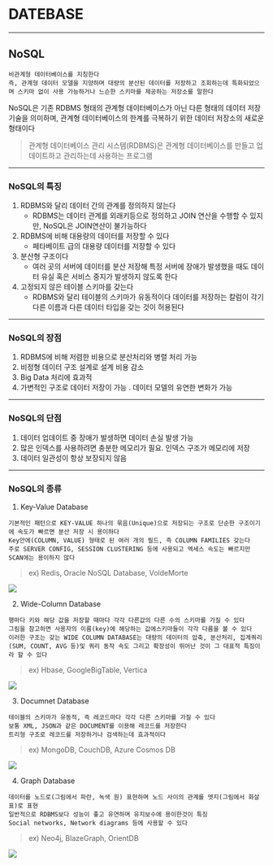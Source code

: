 # DATEBASE
---
## NoSQL
```
비관계형 데이터베이스를 지칭한다
즉, 관계형 데이터 모델을 지양하며 대량의 분산된 데이터를 저장하고 조회하는데 특화되었으며 스키마 없이 사용 가능하거나 느슨한 스키마를 제공하는 저장소를 말한다
```
NoSQL은 기존 RDBMS 형태의 관계형 데이터베이스가 아닌 다른 형태의 데이터 저장 기술을 의미하며, 관계형 데이터베이스의 한계를 극복하기 위한 데이터 저장소의 새로운 형태이다
> 관계형 데이터베이스 관리 시스템(RDBMS)은 관계형 데이터베이스를 만들고 업데이트하고 관리하는데 사용하는 프로그램

---
### NoSQL의 특징
1. RDBMS와 달리 데이터 간의 관계를 정의하지 않는다
    - RDBMS는 데이터 관계를 외래키등으로 정의하고 JOIN 연산을 수행할 수 있지만, NoSQL은 JOIN연산이 불가능하다
2. RDBMS에 비해 대용량의 데이터를 저장할 수 있다
    - 페타베이트 급의 대용량 데이터를 저장할 수 있다
3. 분산형 구조이다
    - 여러 곳의 서버에 데이터를 분산 저장해 특정 서버에 장애가 발생했을 때도 데이터 유실 혹은 서비스 중지가 발생하지 않도록 한다
4. 고정되지 않은 테이블 스키마를 갖는다
    - RDBMS와 달리 테이블의 스키마가 유동적이다 데이터를 저장하는 칼럼이 각기 다른 이름과 다른 데이터 타입을 갖는 것이 허용된다

---
### NoSQL의 장점
1. RDBMS에 비해 저렴한 비용으로 분산처리와 병렬 처리 가능
2. 비정형 데이터 구조 설계로 설계 비용 감소
3. Big Data 처리에 효과적
4. 가변적인 구조로 데이터 저장이 가능
. 데이터 모델의 유연한 변화가 가능

---
### NoSQL의 단점
1. 데이터 업데이트 중 장애가 발생하면 데이터 손실 발생 가능
2. 많은 인덱스를 사용하려면 충분한 메모리가 필요. 인덱스 구조가 메모리에 저장
3. 데이터 일관성이 항상 보장되지 않음

---
### NoSQL의 종류
1. Key-Value Database
```
기본적인 패턴으로 KEY-VALUE 하나의 묶음(Unique)으로 저장되는 구조로 단순한 구조이기에 속도가 빠르면 분산 저장 시 용이하다
Key안에(COLUMN, VALUE) 형태로 된 여러 개의 필드, 즉 COLUMN FAMILIES 갖는다
주로 SERVER CONFIG, SESSION CLUSTERING 등에 사용되고 엑세스 속도는 빠르지만 SCAN에는 용이하지 않다
```
> ex) Redis, Oracle NoSQL Database, VoldeMorte

![](https://img1.daumcdn.net/thumb/R1280x0/?scode=mtistory2&fname=https%3A%2F%2Fblog.kakaocdn.net%2Fdn%2FcLHLU3%2Fbtrl1KWUzKh%2FqmxrYHWowRdRySXwfff02K%2Fimg.png)

2. Wide-Column Database
```
행마다 키와 해당 값을 저장할 때마다 각각 다른값의 다른 수의 스키마를 가질 수 있다
그림을 참고하면 사용자의 이름(key)에 해당하는 값에스키마들이 각각 다름을 볼 수 있다
이러한 구조는 갖는 WIDE COLUMN DATABASE는 대량의 데이터의 압축, 분산처리, 집계쿼리(SUM, COUNT, AVG 등)및 쿼리 동작 속도 그리고 확장성이 뛰어난 것이 그 대표적 특징이라 할 수 있다
```
> ex) Hbase, GoogleBigTable, Vertica

![](https://img1.daumcdn.net/thumb/R1280x0/?scode=mtistory2&fname=https%3A%2F%2Fblog.kakaocdn.net%2Fdn%2Fbfn57O%2FbtrlZcNnz2Q%2FpDkBekmixEqT4fuZVMSlF0%2Fimg.png)

3. Documnet Database
```
테이블의 스키마가 유동적, 즉 레코드마다 각각 다른 스키마를 가질 수 있다
보통 XML, JSON과 같은 DOCUMENT를 이용해 레코드를 저장한다
트리형 구조로 레코드를 저장하거나 검색하는데 효과적이다
```
> ex) MongoDB, CouchDB, Azure Cosmos DB

![](https://img1.daumcdn.net/thumb/R1280x0/?scode=mtistory2&fname=https%3A%2F%2Fblog.kakaocdn.net%2Fdn%2FQMYuk%2Fbtrl4RHV2mS%2FZ7qx8jgmf1ipyyzJGKLFJk%2Fimg.png)

4. Graph Database
```
데이터를 노드로(그림에서 파란, 녹색 원) 표현하며 노드 사이의 관계를 엣지(그림에서 화살표)로 표현
일반적으로 RDBMS보다 성능이 좋고 유연하며 유지보수에 용이한것이 특징
Social networks, Network diagrams 등에 사용할 수 있다
```
> ex) Neo4j, BlazeGraph, OrientDB

![](https://img1.daumcdn.net/thumb/R1280x0/?scode=mtistory2&fname=https%3A%2F%2Fblog.kakaocdn.net%2Fdn%2FdGWxPj%2Fbtrl3Mf5YU7%2FEQpP5elwmBk7Ho4ylPFiG1%2Fimg.png)